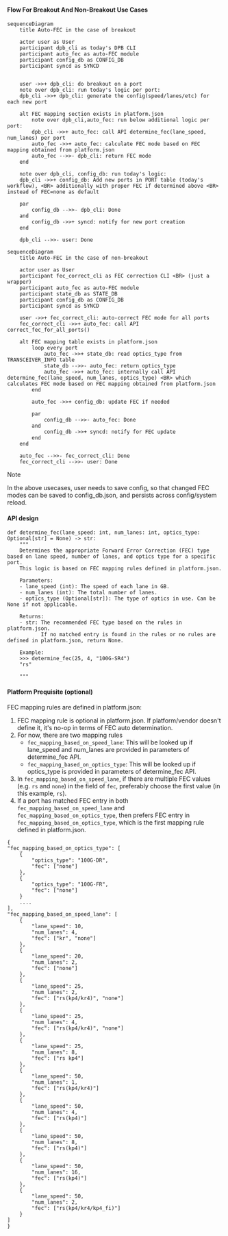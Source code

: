 #### Flow For Breakout And Non-Breakout Use Cases

```mermaid
sequenceDiagram
    title Auto-FEC in the case of breakout

    actor user as User
    participant dpb_cli as today's DPB CLI
    participant auto_fec as auto-FEC module
    participant config_db as CONFIG_DB
    participant syncd as SYNCD


    user ->>+ dpb_cli: do breakout on a port
    note over dpb_cli: run today's logic per port:
    dpb_cli ->>+ dpb_cli: generate the config(speed/lanes/etc) for each new port

    alt FEC mapping section exists in platform.json
        note over dpb_cli,auto_fec: run below additional logic per port:
        dpb_cli ->>+ auto_fec: call API determine_fec(lane_speed, num_lanes) per port
        auto_fec ->>+ auto_fec: calculate FEC mode based on FEC mapping obtained from platform.json
        auto_fec -->>- dpb_cli: return FEC mode
    end

    note over dpb_cli, config_db: run today's logic:
    dpb_cli ->>+ config_db: Add new ports in PORT table (today's workflow), <BR> additionally with proper FEC if determined above <BR> instead of FEC=none as default

    par
        config_db -->>- dpb_cli: Done
    and
        config_db ->>+ syncd: notify for new port creation
    end

    dpb_cli -->>- user: Done
```

```mermaid
sequenceDiagram
    title Auto-FEC in the case of non-breakout

    actor user as User
    participant fec_correct_cli as FEC correction CLI <BR> (just a wrapper)
    participant auto_fec as auto-FEC module
    participant state_db as STATE_DB
    participant config_db as CONFIG_DB
    participant syncd as SYNCD

    user ->>+ fec_correct_cli: auto-correct FEC mode for all ports
    fec_correct_cli ->>+ auto_fec: call API correct_fec_for_all_ports()

    alt FEC mapping table exists in platform.json
        loop every port
            auto_fec ->>+ state_db: read optics_type from TRANSCEIVER_INFO table
            state_db -->>- auto_fec: return optics_type
            auto_fec ->>+ auto_fec: internally call API determine_fec(lane_speed, num_lanes, optics_type) <BR> which calculates FEC mode based on FEC mapping obtained from platform.json
        end

        auto_fec ->>+ config_db: update FEC if needed

        par
            config_db -->>- auto_fec: Done
        and
            config_db ->>+ syncd: notify for FEC update
        end
    end

    auto_fec -->>- fec_correct_cli: Done
    fec_correct_cli -->>- user: Done

```

> [!NOTE]
> In the above usecases, user needs to save config, so that changed FEC modes can be saved to config_db.json, and persists across config/system reload.

#### API design
```
def determine_fec(lane_speed: int, num_lanes: int, optics_type: Optional[str] = None) -> str:
    """
    Determines the appropriate Forward Error Correction (FEC) type based on lane speed, number of lanes, and optics type for a specific port.
    This logic is based on FEC mapping rules defined in platform.json.

    Parameters:
    - lane_speed (int): The speed of each lane in GB.
    - num_lanes (int): The total number of lanes.
    - optics_type (Optional[str]): The type of optics in use. Can be None if not applicable.

    Returns:
    - str: The recommended FEC type based on the rules in platform.json.
           If no matched entry is found in the rules or no rules are defined in platform.json, return None.

    Example:
    >>> determine_fec(25, 4, "100G-SR4")
    "rs"

    """
```

#### Platform Prequisite (optional)

FEC mapping rules are defined in platform.json:
1. FEC mapping rule is optional in platform.json. If platform/vendor doesn't define it, it's no-op in terms of FEC auto determination.
2. For now, there are two mapping rules
    - ```fec_mapping_based_on_speed_lane```: This will be looked up if lane_speed and num_lanes are provided in parameters of determine_fec API.
    - ```fec_mapping_based_on_optics_type```: This will be looked up if optics_type is provided in parameters of determine_fec API.
3. In ```fec_mapping_based_on_speed_lane```, if there are multiple FEC values (e.g. ```rs``` and ```none```) in the field of ```fec```, preferably choose the first value (in this example, ```rs```).
4. If a port has matched FEC entry in both ```fec_mapping_based_on_speed_lane``` and ```fec_mapping_based_on_optics_type```, then prefers FEC entry in ```fec_mapping_based_on_optics_type```, which is the first mapping rule defined in platform.json.
```
{
"fec_mapping_based_on_optics_type": [
    {
        "optics_type": "100G-DR",
        "fec": ["none"]
    },
    {
        "optics_type": "100G-FR",
        "fec": ["none"]
    }
    ....
],
"fec_mapping_based_on_speed_lane": [
    {
        "lane_speed": 10,
        "num_lanes": 4,
        "fec": ["kr", "none"]
    },
    {
        "lane_speed": 20,
        "num_lanes": 2,
        "fec": ["none"]
    },
    {
        "lane_speed": 25,
        "num_lanes": 2,
        "fec": ["rs(kp4/kr4)", "none"]
    },
    {
        "lane_speed": 25,
        "num_lanes": 4,
        "fec": ["rs(kp4/kr4)", "none"]
    },
    {
        "lane_speed": 25,
        "num_lanes": 8,
        "fec": ["rs kp4"]
    },
    {
        "lane_speed": 50,
        "num_lanes": 1,
        "fec": ["rs(kp4/kr4)"]
    },
    {
        "lane_speed": 50,
        "num_lanes": 4,
        "fec": ["rs(kp4)"]
    },
    {
        "lane_speed": 50,
        "num_lanes": 8,
        "fec": ["rs(kp4)"]
    },
    {
        "lane_speed": 50,
        "num_lanes": 16,
        "fec": ["rs(kp4)"]
    },
    {
        "lane_speed": 50,
        "num_lanes": 2,
        "fec": ["rs(kp4/kr4/kp4_fi)"]
    }
]
}
```
